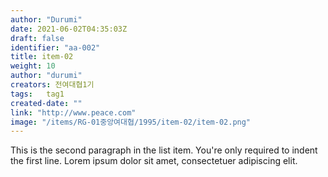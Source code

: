 ```yaml
---
author: "Durumi"
date: 2021-06-02T04:35:03Z
draft: false
identifier: "aa-002"
title: item-02
weight: 10
author: "durumi"
creators: 전여대협1기
tags:	tag1
created-date: ""
link: "http://www.peace.com"
image: "/items/RG-01중앙여대협/1995/item-02/item-02.png"
---
```


This is the second paragraph in the list item. You're
only required to indent the first line. Lorem ipsum dolor
sit amet, consectetuer adipiscing elit.